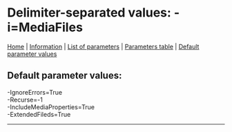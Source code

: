 # Delimiter-separated values: -i=MediaFiles

[Home](../README.MD) | [Information](mediafiles_info.md) | [List of parameters](mediafiles_parameters_list.md) | [Parameters table](mediafiles_parameters_table.md) |  [Default parameter values](mediafiles_parameters_defaults.md)

## Default parameter values:


-IgnoreErrors=True  
-Recurse=-1  
-IncludeMediaProperties=True  
-ExtendedFileds=True

------------------------------------------------------------

